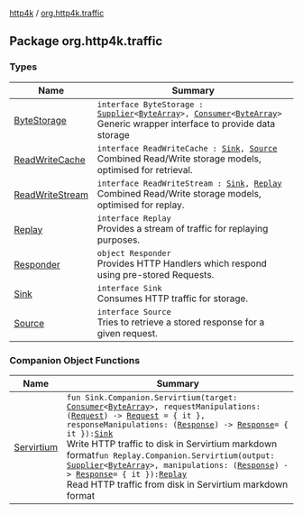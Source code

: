 [http4k](../index.md) / [org.http4k.traffic](./index.md)

## Package org.http4k.traffic

### Types

| Name | Summary |
|---|---|
| [ByteStorage](-byte-storage/index.md) | `interface ByteStorage : `[`Supplier`](https://docs.oracle.com/javase/9/docs/api/java/util/function/Supplier.html)`<`[`ByteArray`](https://kotlinlang.org/api/latest/jvm/stdlib/kotlin/-byte-array/index.html)`>, `[`Consumer`](https://docs.oracle.com/javase/9/docs/api/java/util/function/Consumer.html)`<`[`ByteArray`](https://kotlinlang.org/api/latest/jvm/stdlib/kotlin/-byte-array/index.html)`>`<br>Generic wrapper interface to provide data storage |
| [ReadWriteCache](-read-write-cache/index.md) | `interface ReadWriteCache : `[`Sink`](-sink/index.md)`, `[`Source`](-source/index.md)<br>Combined Read/Write storage models, optimised for retrieval. |
| [ReadWriteStream](-read-write-stream/index.md) | `interface ReadWriteStream : `[`Sink`](-sink/index.md)`, `[`Replay`](-replay/index.md)<br>Combined Read/Write storage models, optimised for replay. |
| [Replay](-replay/index.md) | `interface Replay`<br>Provides a stream of traffic for replaying purposes. |
| [Responder](-responder/index.md) | `object Responder`<br>Provides HTTP Handlers which respond using pre-stored Requests. |
| [Sink](-sink/index.md) | `interface Sink`<br>Consumes HTTP traffic for storage. |
| [Source](-source/index.md) | `interface Source`<br>Tries to retrieve a stored response for a given request. |

### Companion Object Functions

| Name | Summary |
|---|---|
| [Servirtium](-servirtium.md) | `fun Sink.Companion.Servirtium(target: `[`Consumer`](https://docs.oracle.com/javase/9/docs/api/java/util/function/Consumer.html)`<`[`ByteArray`](https://kotlinlang.org/api/latest/jvm/stdlib/kotlin/-byte-array/index.html)`>, requestManipulations: (`[`Request`](../org.http4k.core/-request/index.md)`) -> `[`Request`](../org.http4k.core/-request/index.md)` = { it }, responseManipulations: (`[`Response`](../org.http4k.core/-response/index.md)`) -> `[`Response`](../org.http4k.core/-response/index.md)` = { it }): `[`Sink`](-sink/index.md)<br>Write HTTP traffic to disk in Servirtium markdown format`fun Replay.Companion.Servirtium(output: `[`Supplier`](https://docs.oracle.com/javase/9/docs/api/java/util/function/Supplier.html)`<`[`ByteArray`](https://kotlinlang.org/api/latest/jvm/stdlib/kotlin/-byte-array/index.html)`>, manipulations: (`[`Response`](../org.http4k.core/-response/index.md)`) -> `[`Response`](../org.http4k.core/-response/index.md)` = { it }): `[`Replay`](-replay/index.md)<br>Read HTTP traffic from disk in Servirtium markdown format |
